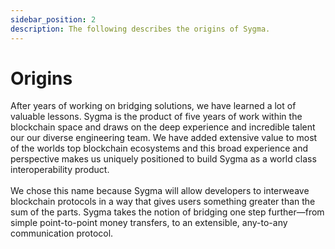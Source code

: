 ```yaml
---
sidebar_position: 2
description: The following describes the origins of Sygma.
---
```


# Origins

After years of working on bridging solutions, we have learned a lot of valuable lessons. Sygma is the product of five years of work within the blockchain space and draws on the deep experience and incredible talent our our diverse engineering team. We have added extensive value to most of the worlds top blockchain ecosystems and this broad experience and perspective makes us uniquely positioned to build Sygma as a world class interoperability product. \
\
We chose this name because Sygma will allow developers to interweave blockchain protocols in a way that gives users something greater than the sum of the parts. Sygma takes the notion of bridging one step further—from simple point-to-point money transfers, to an extensible, any-to-any communication protocol.
